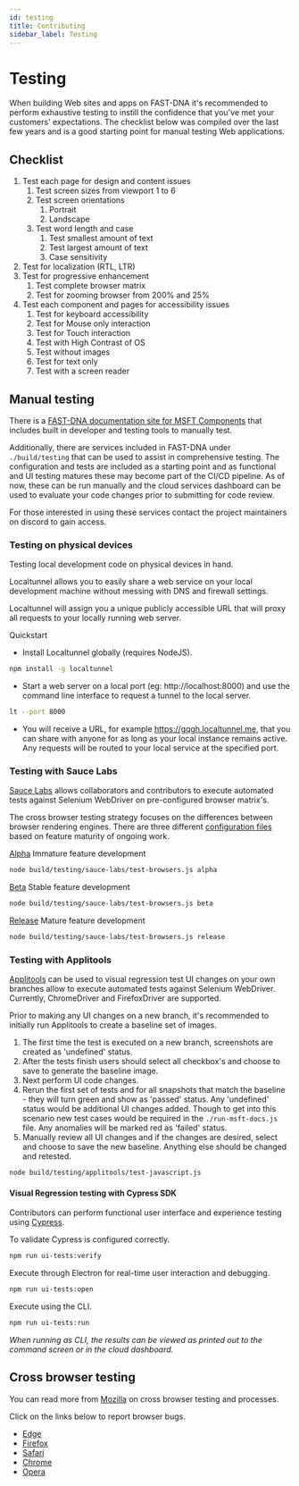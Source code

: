 ```yaml
---
id: testing
title: Contributing
sidebar_label: Testing
---
```


# Testing

When building Web sites and apps on FAST-DNA it's recommended to perform exhaustive testing to instill the confidence that you've met your customers' expectations. The checklist below was compiled over the last few years and is a good starting point for manual testing Web applications.

## Checklist

1. Test each page for design and content issues
    1. Test screen sizes from viewport 1 to 6
    2. Test screen orientations
       1. Portrait
       2. Landscape
    3. Test word length and case
        1. Test smallest amount of text
        2. Test largest amount of text
        3. Case sensitivity
2. Test for localization (RTL, LTR)
3. Test for progressive enhancement
    1. Test complete browser matrix
    2. Test for zooming browser from 200% and 25%
4. Test each component and pages for accessibility issues
    1. Test for keyboard accessibility
    2. Test for Mouse only interaction
    3. Test for Touch interaction
    4. Test with High Contrast of OS
    5. Test without images
    6. Test for text only
    7. Test with a screen reader

## Manual testing

There is a [FAST-DNA documentation site for MSFT Components](https://msft-docs.fast-dna.net) that includes built in developer and testing tools to manually test.

Additionally, there are services included in FAST-DNA under `./build/testing` that can be used to assist in comprehensive testing. The configuration and tests are included as a starting point and as functional and UI testing matures these may become part of the CI/CD pipeline.  As of now, these can be run manually and the cloud services dashboard can be used to evaluate your code changes prior to submitting for code review.

For those interested in using these services contact the project maintainers on discord to gain access.

### Testing on physical devices

Testing local development code on physical devices in hand.

Localtunnel allows you to easily share a web service on your local development machine without messing with DNS and firewall settings.

Localtunnel will assign you a unique publicly accessible URL that will proxy all requests to your locally running web server.

Quickstart

+ Install Localtunnel globally (requires NodeJS).

```bash
npm install -g localtunnel
```

+ Start a web server on a local port (eg: http://localhost:8000) and use the command line interface to request a tunnel to the local server.

```bash
lt --port 8000
```

+ You will receive a URL, for example https://gqgh.localtunnel.me, that you can share with anyone for as long as your local instance remains active. Any requests will be routed to your local service at the specified port.

### Testing with Sauce Labs

[Sauce Labs](https://saucelabs.com/beta/dashboard/builds) allows collaborators and contributors to execute automated tests against Selenium WebDriver on pre-configured browser matrix's.

The cross browser testing strategy focuses on the differences between browser rendering engines. There are three different [configuration files](https://github.com/Microsoft/fast-dna/tree/master/build/testing) based on feature maturity of ongoing work.

[Alpha](https://github.com/Microsoft/fast-dna/blob/master/build/testing/config-browsers.alpha.js) Immature feature development

```bash
node build/testing/sauce-labs/test-browsers.js alpha
```

[Beta](https://github.com/Microsoft/fast-dna/blob/master/build/testing/config-browsers.beta.js) Stable feature development

```bash
node build/testing/sauce-labs/test-browsers.js beta
```

[Release](https://github.com/Microsoft/fast-dna/blob/master/build/testing/config-browsers.release.js) Mature feature development

```bash
node build/testing/sauce-labs/test-browsers.js release
```

### Testing with Applitools

[Applitools](https://eyes.applitools.com/) can be used to visual regression test UI changes on your own branches allow to execute automated tests against Selenium WebDriver. Currently, ChromeDriver and FirefoxDriver are supported.

Prior to making any UI changes on a new branch, it's recommended to initially run Applitools to create a baseline set of images.

1. The first time the test is executed on a new branch, screenshots are created as 'undefined' status.
2. After the tests finish users should select all checkbox's and choose to save to generate the baseline image.
3. Next perform UI code changes.
4. Rerun the first set of tests and for all snapshots that match the baseline - they will turn green and show as 'passed' status. Any 'undefined' status would be additional UI changes added. Though to get into this scenario new test cases would be required in the `./run-msft-docs.js` file.  Any anomalies will be marked red as 'failed' status.
5. Manually review all UI changes and if the changes are desired, select and choose to save the new baseline. Anything else should be changed and retested.

```bash
node build/testing/applitools/test-javascript.js
```

#### Visual Regression testing with Cypress SDK

Contributors can perform functional user interface and experience testing using [Cypress](https://www.cypress.io/).

To validate Cypress is configured correctly.

```bash
npm run ui-tests:verify
```

Execute through Electron for real-time user interaction and debugging.

```bash
npm run ui-tests:open
```

Execute using the CLI.

```bash
npm run ui-tests:run
```

_When running as CLI, the results can be viewed as printed out to the command screen or in the cloud dashboard._

## Cross browser testing

You can read more from [Mozilla](https://developer.mozilla.org/en-US/docs/Learn/Tools_and_testing/Cross_browser_testing/Introduction) on cross browser testing and processes.

Click on the links below to report browser bugs.

+ [Edge](https://developer.microsoft.com/en-us/microsoft-edge/platform/issues/)
+ [Firefox](https://bugzilla.mozilla.org/)
+ [Safari](https://bugs.webkit.org/)
+ [Chrome](https://bugs.chromium.org/p/chromium/issues/list)
+ [Opera](https://bugs.opera.com/wizard/desktop)